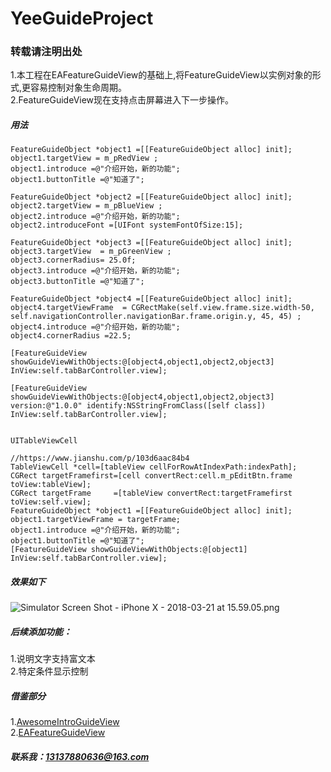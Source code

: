 # YeeGuideProject
### 转载请注明出处

1.本工程在EAFeatureGuideView的基础上,将FeatureGuideView以实例对象的形式,更容易控制对象生命周期。<br>
2.FeatureGuideView现在支持点击屏幕进入下一步操作。

##### 用法
```
FeatureGuideObject *object1 =[[FeatureGuideObject alloc] init];
object1.targetView = m_pRedView ;
object1.introduce =@"介绍开始，新的功能";
object1.buttonTitle =@"知道了";

FeatureGuideObject *object2 =[[FeatureGuideObject alloc] init];
object2.targetView = m_pBlueView ;
object2.introduce =@"介绍开始，新的功能";
object2.introduceFont =[UIFont systemFontOfSize:15];

FeatureGuideObject *object3 =[[FeatureGuideObject alloc] init];
object3.targetView  = m_pGreenView ;
object3.cornerRadius= 25.0f;
object3.introduce =@"介绍开始，新的功能";
object3.buttonTitle =@"知道了";

FeatureGuideObject *object4 =[[FeatureGuideObject alloc] init];
object4.targetViewFrame  = CGRectMake(self.view.frame.size.width-50, self.navigationController.navigationBar.frame.origin.y, 45, 45) ;
object4.introduce =@"介绍开始，新的功能";
object4.cornerRadius =22.5;

[FeatureGuideView showGuideViewWithObjects:@[object4,object1,object2,object3] InView:self.tabBarController.view];

[FeatureGuideView showGuideViewWithObjects:@[object4,object1,object2,object3] version:@"1.0.0" identify:NSStringFromClass([self class]) InView:self.tabBarController.view];


UITableViewCell

//https://www.jianshu.com/p/103d6aac84b4
TableViewCell *cell=[tableView cellForRowAtIndexPath:indexPath];
CGRect targetFramefirst=[cell convertRect:cell.m_pEditBtn.frame toView:tableView];
CGRect targetFrame     =[tableView convertRect:targetFramefirst toView:self.view];
FeatureGuideObject *object1 =[[FeatureGuideObject alloc] init];
object1.targetViewFrame = targetFrame;
object1.introduce =@"介绍开始，新的功能";
object1.buttonTitle =@"知道了";
[FeatureGuideView showGuideViewWithObjects:@[object1] InView:self.tabBarController.view];

```

##### 效果如下
![Simulator Screen Shot - iPhone X - 2018-03-21 at 15.59.05.png](https://upload-images.jianshu.io/upload_images/1488651-e0cd78634f7224fb.png?imageMogr2/auto-orient/strip%7CimageView2/2/w/1240)
##### 后续添加功能：
1.说明文字支持富文本 <br>
2.特定条件显示控制

##### 借鉴部分
1.[AwesomeIntroGuideView](https://github.com/Bupterambition/AwesomeIntroGuideView)<br>
2.[EAFeatureGuideView](https://github.com/Easence/EAFeatureGuideView)
##### 联系我：13137880636@163.com
